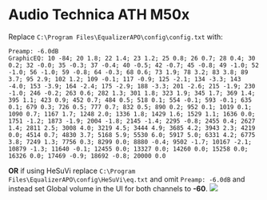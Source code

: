 # Audio Technica ATH M50x
Replace `C:\Program Files\EqualizerAPO\config\config.txt` with:
```
Preamp: -6.0dB
GraphicEQ: 10 -84; 20 1.8; 22 1.4; 23 1.2; 25 0.8; 26 0.7; 28 0.4; 30 0.2; 32 -0.0; 35 -0.3; 37 -0.4; 40 -0.5; 42 -0.7; 45 -0.8; 49 -1.0; 52 -1.0; 56 -1.0; 59 -0.8; 64 -0.3; 68 0.6; 73 1.9; 78 3.2; 83 3.8; 89 3.7; 95 2.9; 102 1.2; 109 -0.1; 117 -0.9; 125 -2.1; 134 -3.3; 143 -4.0; 153 -3.9; 164 -2.4; 175 -2.9; 188 -3.3; 201 -2.6; 215 -1.9; 230 -1.0; 246 -0.2; 263 0.6; 282 1.3; 301 1.8; 323 1.9; 345 1.7; 369 1.4; 395 1.1; 423 0.9; 452 0.7; 484 0.5; 518 0.1; 554 -0.1; 593 -0.1; 635 0.1; 679 0.3; 726 0.5; 777 0.7; 832 0.5; 890 0.2; 952 0.1; 1019 0.1; 1090 0.7; 1167 1.7; 1248 2.0; 1336 1.8; 1429 1.6; 1529 1.1; 1636 0.0; 1751 -1.2; 1873 -1.9; 2004 -1.8; 2145 -1.4; 2295 -0.8; 2455 0.4; 2627 1.4; 2811 2.5; 3008 4.0; 3219 4.5; 3444 4.9; 3685 4.2; 3943 2.3; 4219 0.0; 4514 0.7; 4830 3.7; 5168 5.9; 5530 6.0; 5917 5.0; 6331 4.2; 6775 3.8; 7249 1.3; 7756 0.3; 8299 0.0; 8880 -0.4; 9502 -1.7; 10167 -2.1; 10879 -1.3; 11640 -0.1; 12455 0.0; 13327 0.0; 14260 0.0; 15258 0.0; 16326 0.0; 17469 -0.9; 18692 -0.8; 20000 0.0
```
**OR** if using HeSuVi replace `C:\Program Files\EqualizerAPO\config\HeSuVi\eq.txt` and omit `Preamp: -6.0dB` and instead set Global volume in the UI for both channels to **-60**.
![](https://raw.githubusercontent.com/jaakkopasanen/AutoEq/master/results/Sonoma%20Model%20One/innerfidelity/onear/Audio%20Technica%20ATH%20M50x/Audio%20Technica%20ATH%20M50x.png)